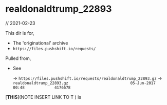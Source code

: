 # realdonaldtrump_22893

// 2021-02-23

This dir is for,

- The 'originational' archive
- `https://files.pushshift.io/requests/`

Pulled from,

- See
  
  -> `https://files.pushshift.io/requests/realdonaldtrump_22893.gz`
  -> `realdonaldtrump_22893.gz                           05-Jun-2017 00:48             4176678`

[**THIS**](NOTE INSERT LINK TO T  ) is 